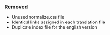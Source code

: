 ### Removed

- Unused normalize.css file
- Identical links assigned in each translation file
- Duplicate index file for the english version

